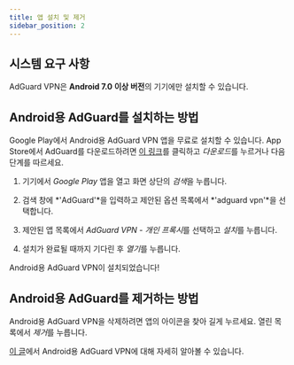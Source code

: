 ```yaml
---
title: 앱 설치 및 제거
sidebar_position: 2
---
```


## 시스템 요구 사항

AdGuard VPN은 **Android 7.0 이상 버전**의 기기에만 설치할 수 있습니다.

## Android용 AdGuard를 설치하는 방법

Google Play에서 Android용 AdGuard VPN 앱을 무료로 설치할 수 있습니다. App Store에서 AdGuard를 다운로드하려면 [이 링크](https://play.google.com/store/apps/details?id=com.adguard.vpn)를 클릭하고 *다운로드*를 누르거나 다음 단계를 따르세요.

1. 기기에서 *Google Play* 앱을 열고 화면 상단의 *검색*을 누릅니다.

2. 검색 창에 *'AdGuard'*을 입력하고 제안된 옵션 목록에서 *'adguard vpn'*을 선택합니다.

3. 제안된 앱 목록에서 *AdGuard VPN - 개인 프록시*를 선택하고 *설치*를 누릅니다.

4. 설치가 완료될 때까지 기다린 후 *열기*를 누릅니다.

Android용 AdGuard VPN이 설치되었습니다!

## Android용 AdGuard를 제거하는 방법

Android용 AdGuard VPN을 삭제하려면 앱의 아이콘을 찾아 길게 누르세요. 열린 목록에서 *제거*를 누릅니다.

[이 글](/adguard-vpn-for-android/overview)에서 Android용 AdGuard VPN에 대해 자세히 알아볼 수 있습니다.
